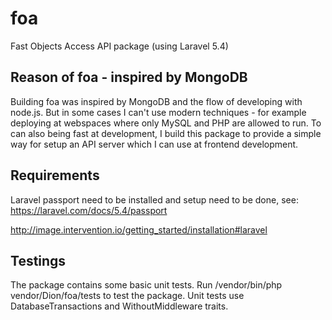 # foa
Fast Objects Access API package (using Laravel 5.4)

## Reason of foa - inspired by MongoDB
Building foa was inspired by MongoDB and the flow of developing with node.js. But in some cases I can't use modern techniques - for example deploying at webspaces where only MySQL and PHP are allowed to run.
To can also being fast at development, I build this package to provide a simple way for setup an API server which I can use at frontend development.

## Requirements

Laravel passport need to be installed and setup need to be done, see: https://laravel.com/docs/5.4/passport

http://image.intervention.io/getting_started/installation#laravel

## Testings 
The package contains some basic unit tests. Run /vendor/bin/php vendor/Dion/foa/tests to test the package. Unit tests use DatabaseTransactions and WithoutMiddleware traits.
